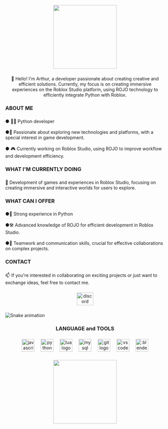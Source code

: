 <br clear="both">

<div align="center">
  <img height="200" src="https://www.icegif.com/wp-content/uploads/2022/06/icegif-564.gif"  />
</div>

###

<p align="center">👋 Hello! I'm Arthur, a developer passionate about creating creative and efficient solutions. Currently, my focus is on creating immersive experiences on the Roblox Studio platform, using ROJO technology to efficiently integrate Python with Roblox.</p>

###

<h3 align="left">ABOUT ME</h3>

###

<p align="left">● 👨‍💻 Python developer <br><br>●🚀 Passionate about exploring new technologies and platforms, with a special interest in game development.<br><br>● 🎮 Currently working on Roblox Studio, using ROJO to improve workflow and development efficiency.</p>

###

<h3 align="left">WHAT I'M CURRENTLY DOING</h3>

###

<p align="left">🔧 Development of games and experiences in Roblox Studio, focusing on creating immersive and interactive worlds for users to explore.</p>

###

<h3 align="left">WHAT CAN I OFFER</h3>

###

<p align="left">●🌟 Strong experience in Python<br><br>●🛠️ Advanced knowledge of ROJO for efficient development in Roblox Studio.<br><br>●🤝 Teamwork and communication skills, crucial for effective collaborations on complex projects.</p>

###

<h3 align="left">CONTACT</h3>

###

<p align="left">📫 If you're interested in collaborating on exciting projects or just want to exchange ideas, feel free to contact me.</p>

###

<div align="center">
  <img src="https://raw.githubusercontent.com/maurodesouza/profile-readme-generator/master/src/assets/icons/social/discord/default.svg" width="52" height="40" alt="discord logo"  />
</div>

###

<img src="https://raw.githubusercontent.com/t-bx/t-bx/output/snake.svg" alt="Snake animation" />

###

<h3 align="center">LANGUAGE and TOOLS</h3>

###

<div align="center">
  <img src="https://cdn.jsdelivr.net/gh/devicons/devicon/icons/javascript/javascript-original.svg" height="40" alt="javascript logo"  />
  <img width="12" />
  <img src="https://cdn.jsdelivr.net/gh/devicons/devicon/icons/python/python-original.svg" height="40" alt="python logo"  />
  <img width="12" />
  <img src="https://cdn.jsdelivr.net/gh/devicons/devicon/icons/lua/lua-original.svg" height="40" alt="lua logo"  />
  <img width="12" />
  <img src="https://cdn.jsdelivr.net/gh/devicons/devicon/icons/mysql/mysql-original-wordmark.svg" height="40" alt="mysql logo"  />
  <img width="12" />
  <img src="https://cdn.jsdelivr.net/gh/devicons/devicon/icons/git/git-plain-wordmark.svg" height="40" alt="git logo"  />
  <img width="12" />
  <img src="https://cdn.jsdelivr.net/gh/devicons/devicon/icons/vscode/vscode-original.svg" height="40" alt="vscode logo"  />
  <img width="12" />
  <img src="https://cdn.jsdelivr.net/gh/devicons/devicon/icons/blender/blender-original.svg" height="40" alt="blender logo"  />
</div>

###

<div align="center">
  <img height="200" src="https://www.icegif.com/wp-content/uploads/2022/06/icegif-563.gif"  />
</div>

###
